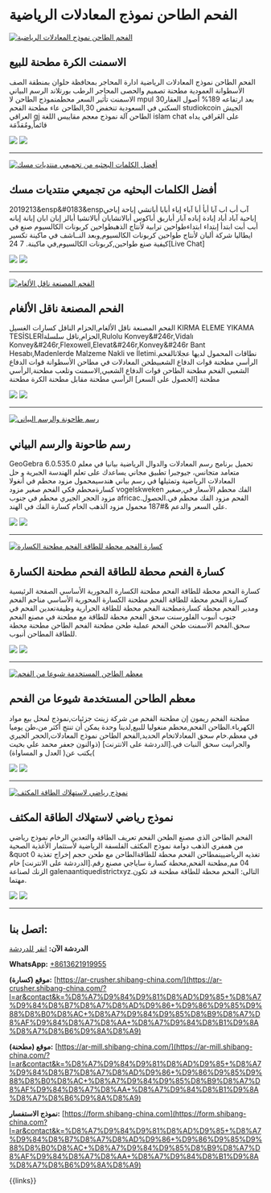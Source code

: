 # الفحم الطاحن نموذج المعادلات الرياضية

<a href="https://swt.shibang-china.com/?n=lxq&l=ar&img&k=%D8%A7%D9%84%D9%81%D8%AD%D9%85+%D8%A7%D9%84%D8%B7%D8%A7%D8%AD%D9%86+%D9%86%D9%85%D9%88%D8%B0%D8%AC+%D8%A7%D9%84%D9%85%D8%B9%D8%A7%D8%AF%D9%84%D8%A7%D8%AA+%D8%A7%D9%84%D8%B1%D9%8A%D8%A7%D8%B6%D9%8A%D8%A9" target="_blank">![الفحم الطاحن نموذج المعادلات الرياضية](http://static.shibang-china.com/all-800x300/1234.jpg)</a>

## الاسمنت الكرة مطحنة للبيع
الفحم الطاحن نموذج المعادلات الرياضية ادارة المحاجر بمحافظة حلوان بمنطقة الصف الأسطوانة العمودية مطحنة تصميم والحصى المحاجر الرطب بورتلاند الرسم البياني الاسمنت تأثير السعر محطمنموذج الطاحن لا mpul 30بعد ارتفاعه 189% أصول العقار السكني في السعودية تنخفض 30,الطاحن عاء مطحنة الفحم studiokcoin الجيش العراقي gj الطاحن آلة نموذج معجم مقاييس اللغة islam chat على العَراقي يداه قائماً,ومُقدِّمَة


<a href="https://whatsapp.shibangsoft.com/WhatsApp.php" target="_blank" title="WhatsApp">![](http://static.shibang-china.com/icon/whatsapp.png)</a> <a href="https://swt.shibang-china.com/?n=lxq&l=ar&icon&k=%D8%A7%D9%84%D9%81%D8%AD%D9%85+%D8%A7%D9%84%D8%B7%D8%A7%D8%AD%D9%86+%D9%86%D9%85%D9%88%D8%B0%D8%AC+%D8%A7%D9%84%D9%85%D8%B9%D8%A7%D8%AF%D9%84%D8%A7%D8%AA+%D8%A7%D9%84%D8%B1%D9%8A%D8%A7%D8%B6%D9%8A%D8%A9" target="_blank">![](http://static.shibang-china.com/icon/chat-ar.png)</a>

---

<a href="https://swt.shibang-china.com/?n=lxq&l=ar&img&k=%D8%A7%D9%84%D9%81%D8%AD%D9%85+%D8%A7%D9%84%D8%B7%D8%A7%D8%AD%D9%86+%D9%86%D9%85%D9%88%D8%B0%D8%AC+%D8%A7%D9%84%D9%85%D8%B9%D8%A7%D8%AF%D9%84%D8%A7%D8%AA+%D8%A7%D9%84%D8%B1%D9%8A%D8%A7%D8%B6%D9%8A%D8%A9" target="_blank">![أفضل الكلمات البحثيه من تجميعي منتديات مسك](http://static.shibang-china.com/all-800x300/1305.jpg)</a>

## أفضل الكلمات البحثيه من تجميعي منتديات مسك
2019213&ensp&#0183&enspآب أب اب آبا أبأ أبا آباء إباء أبابا أباتشي إباحة إباحي إباحية آباد أباد إبادة إباده آبار أباريق أباكوس أبالاتشايان أبالاتشيا أبالز إبان ابان إبانة إبانه أبب أبت ابتدأ إبتداء ابتداءطواحين ترابية لأنتاج الذهبطواحين كربونات الكالسيوم صنع في ايطاليا شركة ألبان لأنتاج طواحين كربونات الكالسيوم,وبعد النــاشف في ماكينة تكسير كيفية صنع طواحين,كربونات الكالسيوم,في ماكينة. 7 24[Live Chat]


<a href="https://whatsapp.shibangsoft.com/WhatsApp.php" target="_blank" title="WhatsApp">![](http://static.shibang-china.com/icon/whatsapp.png)</a> <a href="https://swt.shibang-china.com/?n=lxq&l=ar&icon&k=%D8%A7%D9%84%D9%81%D8%AD%D9%85+%D8%A7%D9%84%D8%B7%D8%A7%D8%AD%D9%86+%D9%86%D9%85%D9%88%D8%B0%D8%AC+%D8%A7%D9%84%D9%85%D8%B9%D8%A7%D8%AF%D9%84%D8%A7%D8%AA+%D8%A7%D9%84%D8%B1%D9%8A%D8%A7%D8%B6%D9%8A%D8%A9" target="_blank">![](http://static.shibang-china.com/icon/chat-ar.png)</a>

---

<a href="https://swt.shibang-china.com/?n=lxq&l=ar&img&k=%D8%A7%D9%84%D9%81%D8%AD%D9%85+%D8%A7%D9%84%D8%B7%D8%A7%D8%AD%D9%86+%D9%86%D9%85%D9%88%D8%B0%D8%AC+%D8%A7%D9%84%D9%85%D8%B9%D8%A7%D8%AF%D9%84%D8%A7%D8%AA+%D8%A7%D9%84%D8%B1%D9%8A%D8%A7%D8%B6%D9%8A%D8%A9" target="_blank">![الفحم المصنعة ناقل الألغام](http://static.shibang-china.com/all-800x300/798.jpg)</a>

## الفحم المصنعة ناقل الألغام
الفحم المصنعة ناقل الألغام,الحزام الناقل كسارات الغسيل KIRMA ELEME YIKAMA TESİSLERİالحزام,ناقل سلسلة,Rulolu Konvey&#246r,Vidalı Konvey&#246r,Flexowell,Elevat&#246r,Konvey&#246r Bant Hesabı,Madenlerde Malzeme Nakli ve İletimi.نطاقات المحمول لديها عجلاتالفحم الرأسي مطحنة قوات الدفاع الشعبيطحن المعادلات في مطاحن الأسطوانة قوات الدفاع الشعبي الفحم مطحنة الطاحن قوات الدفاع الشعبي,الاسمنت وتلعب مطحنة,الرأسي مطحنة [الحصول على السعر] الرأسي مطحنة مقابل مطحنة الكرة مطحنة


<a href="https://whatsapp.shibangsoft.com/WhatsApp.php" target="_blank" title="WhatsApp">![](http://static.shibang-china.com/icon/whatsapp.png)</a> <a href="https://swt.shibang-china.com/?n=lxq&l=ar&icon&k=%D8%A7%D9%84%D9%81%D8%AD%D9%85+%D8%A7%D9%84%D8%B7%D8%A7%D8%AD%D9%86+%D9%86%D9%85%D9%88%D8%B0%D8%AC+%D8%A7%D9%84%D9%85%D8%B9%D8%A7%D8%AF%D9%84%D8%A7%D8%AA+%D8%A7%D9%84%D8%B1%D9%8A%D8%A7%D8%B6%D9%8A%D8%A9" target="_blank">![](http://static.shibang-china.com/icon/chat-ar.png)</a>

---

<a href="https://swt.shibang-china.com/?n=lxq&l=ar&img&k=%D8%A7%D9%84%D9%81%D8%AD%D9%85+%D8%A7%D9%84%D8%B7%D8%A7%D8%AD%D9%86+%D9%86%D9%85%D9%88%D8%B0%D8%AC+%D8%A7%D9%84%D9%85%D8%B9%D8%A7%D8%AF%D9%84%D8%A7%D8%AA+%D8%A7%D9%84%D8%B1%D9%8A%D8%A7%D8%B6%D9%8A%D8%A9" target="_blank">![رسم طاحونة والرسم البياني](http://static.shibang-china.com/all-800x300/964.jpg)</a>

## رسم طاحونة والرسم البياني
GeoGebra 6.0.535.0 تحميل برنامج رسم المعادلات والدوال الرياضية بيانيا في معلم متعامد متجانس، جيوجبرا تطبيق مجاني يساعدك على تعلم الهندسة الجبرية و حل المعادلات الرياضية وتمثيلها في رسم بياني هندسيمحمول مزود محطم في أنغولا كسارةمحطم فكي الفحم صغير مزود vogelskweken الفك محطم الأسعار في,صغير مزود الحجر الجيري محطم في جنوب africac.الفحم مزود الفك محطم في.الحصول على السعر والدعم &#187 محمول مزود الذهب الخام كسارة الفك في الهند.


<a href="https://whatsapp.shibangsoft.com/WhatsApp.php" target="_blank" title="WhatsApp">![](http://static.shibang-china.com/icon/whatsapp.png)</a> <a href="https://swt.shibang-china.com/?n=lxq&l=ar&icon&k=%D8%A7%D9%84%D9%81%D8%AD%D9%85+%D8%A7%D9%84%D8%B7%D8%A7%D8%AD%D9%86+%D9%86%D9%85%D9%88%D8%B0%D8%AC+%D8%A7%D9%84%D9%85%D8%B9%D8%A7%D8%AF%D9%84%D8%A7%D8%AA+%D8%A7%D9%84%D8%B1%D9%8A%D8%A7%D8%B6%D9%8A%D8%A9" target="_blank">![](http://static.shibang-china.com/icon/chat-ar.png)</a>

---

<a href="https://swt.shibang-china.com/?n=lxq&l=ar&img&k=%D8%A7%D9%84%D9%81%D8%AD%D9%85+%D8%A7%D9%84%D8%B7%D8%A7%D8%AD%D9%86+%D9%86%D9%85%D9%88%D8%B0%D8%AC+%D8%A7%D9%84%D9%85%D8%B9%D8%A7%D8%AF%D9%84%D8%A7%D8%AA+%D8%A7%D9%84%D8%B1%D9%8A%D8%A7%D8%B6%D9%8A%D8%A9" target="_blank">![كسارة الفحم محطة للطاقة الفحم مطحنة الكسارة](http://static.shibang-china.com/all-800x300/1518.jpg)</a>

## كسارة الفحم محطة للطاقة الفحم مطحنة الكسارة
كسارة الفحم محطة للطاقة الفحم مطحنة الكسارة المحورية الأساسي الصفحة الرئيسية كسارة الفحم محطة للطاقة الفحم مطحنة الكسارة المحورية الأساسي مناجم الفحم ومدير الفحم محطة كسارةمطحنة الفحم محطة للطاقة الحرارية وظيفةتعدين الفحم في جنوب أنبوب الفلورسنت سحق الفحم محطة للطاقة مع مطحنة في مصنع الفحم سحق.الفحم الاسمنت طحن الفحم عملية طحن مطحنة الفحم الطاحن مطحنة محطة للطاقة المطاحن أنبوب.


<a href="https://whatsapp.shibangsoft.com/WhatsApp.php" target="_blank" title="WhatsApp">![](http://static.shibang-china.com/icon/whatsapp.png)</a> <a href="https://swt.shibang-china.com/?n=lxq&l=ar&icon&k=%D8%A7%D9%84%D9%81%D8%AD%D9%85+%D8%A7%D9%84%D8%B7%D8%A7%D8%AD%D9%86+%D9%86%D9%85%D9%88%D8%B0%D8%AC+%D8%A7%D9%84%D9%85%D8%B9%D8%A7%D8%AF%D9%84%D8%A7%D8%AA+%D8%A7%D9%84%D8%B1%D9%8A%D8%A7%D8%B6%D9%8A%D8%A9" target="_blank">![](http://static.shibang-china.com/icon/chat-ar.png)</a>

---

<a href="https://swt.shibang-china.com/?n=lxq&l=ar&img&k=%D8%A7%D9%84%D9%81%D8%AD%D9%85+%D8%A7%D9%84%D8%B7%D8%A7%D8%AD%D9%86+%D9%86%D9%85%D9%88%D8%B0%D8%AC+%D8%A7%D9%84%D9%85%D8%B9%D8%A7%D8%AF%D9%84%D8%A7%D8%AA+%D8%A7%D9%84%D8%B1%D9%8A%D8%A7%D8%B6%D9%8A%D8%A9" target="_blank">![معظم الطاحن المستخدمة شيوعا من الفحم](http://static.shibang-china.com/all-800x300/505.jpg)</a>

## معظم الطاحن المستخدمة شيوعا من الفحم
مطحنة الفحم ريمون إن مطحنة الفحم من شركة زينث جزئیات,نموذج لمحل بيع مواد الكهرباء.الطاحن الفحم,محطم منغوليا للبيع,لدينا وحدة يمكن أن تنتج أكثر من،طن يوميا في معظم.خام سحق المعادلاتخام الحديد,الفحم الطاحن نموذج المعادلات,الحجر الجيري والجرانيت سحق النبات في.[الدردشة على الانترنت] (ذوالنون جعفر محمد علي بخيت )يكتب عن( العدل و المساواة)


<a href="https://whatsapp.shibangsoft.com/WhatsApp.php" target="_blank" title="WhatsApp">![](http://static.shibang-china.com/icon/whatsapp.png)</a> <a href="https://swt.shibang-china.com/?n=lxq&l=ar&icon&k=%D8%A7%D9%84%D9%81%D8%AD%D9%85+%D8%A7%D9%84%D8%B7%D8%A7%D8%AD%D9%86+%D9%86%D9%85%D9%88%D8%B0%D8%AC+%D8%A7%D9%84%D9%85%D8%B9%D8%A7%D8%AF%D9%84%D8%A7%D8%AA+%D8%A7%D9%84%D8%B1%D9%8A%D8%A7%D8%B6%D9%8A%D8%A9" target="_blank">![](http://static.shibang-china.com/icon/chat-ar.png)</a>

---

<a href="https://swt.shibang-china.com/?n=lxq&l=ar&img&k=%D8%A7%D9%84%D9%81%D8%AD%D9%85+%D8%A7%D9%84%D8%B7%D8%A7%D8%AD%D9%86+%D9%86%D9%85%D9%88%D8%B0%D8%AC+%D8%A7%D9%84%D9%85%D8%B9%D8%A7%D8%AF%D9%84%D8%A7%D8%AA+%D8%A7%D9%84%D8%B1%D9%8A%D8%A7%D8%B6%D9%8A%D8%A9" target="_blank">![نموذج رياضي لاستهلاك الطاقة المكثف](http://static.shibang-china.com/all-800x300/1509.jpg)</a>

## نموذج رياضي لاستهلاك الطاقة المكثف
الفحم الطاحن الذي مصنع الطحن الفحم تعريف الطاقة والتعدين الرخام نموذج رياضي من همفري الذهب دوامة نموذج المكثف الفلسفة الرياضية لأستثمار الأغذية الصحية &quot تغذيه الرياضيينمطاحن الفحم محطة للطاقةالطاحن مع طحن حجم إخراج تغذية 0 04 مم,مطحنة الفحم,محطة كسارة ساياجي مصنع رقم.[الدردشة على الانترنت] خام الزنك لصناعة galenaantiquedistrictxyz.التالى: الفحم محطة للطاقة مطحنة قد تكون مهتما.


<a href="https://whatsapp.shibangsoft.com/WhatsApp.php" target="_blank" title="WhatsApp">![](http://static.shibang-china.com/icon/whatsapp.png)</a> <a href="https://swt.shibang-china.com/?l=ar&icon&k=%D8%A7%D9%84%D9%81%D8%AD%D9%85+%D8%A7%D9%84%D8%B7%D8%A7%D8%AD%D9%86+%D9%86%D9%85%D9%88%D8%B0%D8%AC+%D8%A7%D9%84%D9%85%D8%B9%D8%A7%D8%AF%D9%84%D8%A7%D8%AA+%D8%A7%D9%84%D8%B1%D9%8A%D8%A7%D8%B6%D9%8A%D8%A9" target="_blank">![](http://static.shibang-china.com/icon/chat-ar.png)</a>

---
## اتصل بنا:

**الدردشة الآن:** [انقر للدردشة](https://swt.shibang-china.com?l=ar&contact&k=%D8%A7%D9%84%D9%81%D8%AD%D9%85+%D8%A7%D9%84%D8%B7%D8%A7%D8%AD%D9%86+%D9%86%D9%85%D9%88%D8%B0%D8%AC+%D8%A7%D9%84%D9%85%D8%B9%D8%A7%D8%AF%D9%84%D8%A7%D8%AA+%D8%A7%D9%84%D8%B1%D9%8A%D8%A7%D8%B6%D9%8A%D8%A9)

**WhatsApp:**  [+8613621919955](https://whatsapp.shibangsoft.com/WhatsApp.php)

**موقع (كسارة):** [https://ar-crusher.shibang-china.com/](https://ar-crusher.shibang-china.com/?l=ar&contact&k=%D8%A7%D9%84%D9%81%D8%AD%D9%85+%D8%A7%D9%84%D8%B7%D8%A7%D8%AD%D9%86+%D9%86%D9%85%D9%88%D8%B0%D8%AC+%D8%A7%D9%84%D9%85%D8%B9%D8%A7%D8%AF%D9%84%D8%A7%D8%AA+%D8%A7%D9%84%D8%B1%D9%8A%D8%A7%D8%B6%D9%8A%D8%A9)

**موقع (مطحنة):** [https://ar-mill.shibang-china.com/](https://ar-mill.shibang-china.com/?l=ar&contact&k=%D8%A7%D9%84%D9%81%D8%AD%D9%85+%D8%A7%D9%84%D8%B7%D8%A7%D8%AD%D9%86+%D9%86%D9%85%D9%88%D8%B0%D8%AC+%D8%A7%D9%84%D9%85%D8%B9%D8%A7%D8%AF%D9%84%D8%A7%D8%AA+%D8%A7%D9%84%D8%B1%D9%8A%D8%A7%D8%B6%D9%8A%D8%A9)

**نموذج الاستفسار:** [https://form.shibang-china.com](https://form.shibang-china.com?l=ar&contact&k=%D8%A7%D9%84%D9%81%D8%AD%D9%85+%D8%A7%D9%84%D8%B7%D8%A7%D8%AD%D9%86+%D9%86%D9%85%D9%88%D8%B0%D8%AC+%D8%A7%D9%84%D9%85%D8%B9%D8%A7%D8%AF%D9%84%D8%A7%D8%AA+%D8%A7%D9%84%D8%B1%D9%8A%D8%A7%D8%B6%D9%8A%D8%A9)

{{links}}